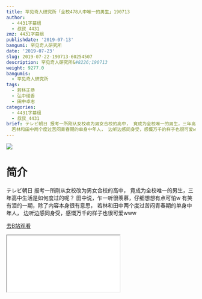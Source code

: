 ```yaml
---
title: 罕见奇人研究所「全校478人中唯一的男生」190713
author:
  - 4431字幕组
  - 叔叔_4431
zmz: 4431字幕组
publishdate: '2019-07-13'
bangumi: 罕见奇人研究所
date: '2019-07-23'
slug: 2019-07-22-190713-60254507
description: 罕见奇人研究所&#8226;190713
weight: 9277.0
bangumis:
  - 罕见奇人研究所
tags:
  - 若林正恭
  - 弘中绫香
  - 田中卓志
categories:
  - 4431字幕组
  - 叔叔_4431
brief: テレビ朝日 报考一所刚从女校改为男女合校的高中， 竟成为全校唯一的男生，三年高中生活是如何度过的呢？ 田中说，乍一听很羡慕，仔细想想有点可怕w 有笑有泪的一期，除了内容本身很有意思，
  若林和田中两个度过苦闷青春期的单身中年人， 边听边感同身受，感慨万千的样子也很可爱www
---
```

![](https://raw.githubusercontent.com/tcgriffith/owaraisite/master/static/tmpimg/ba16fe49bebd79bc8fbd34475c1dfd1d3bde2355.jpg.480.jpg)
# 简介  
テレビ朝日
报考一所刚从女校改为男女合校的高中，
竟成为全校唯一的男生，三年高中生活是如何度过的呢？
田中说，乍一听很羡慕，仔细想想有点可怕w
有笑有泪的一期，除了内容本身很有意思，
若林和田中两个度过苦闷青春期的单身中年人，
边听边感同身受，感慨万千的样子也很可爱www  

[去B站观看](https://www.bilibili.com/video/av60254507/)
<div class ="resp-container"><iframe class="testiframe" src="//player.bilibili.com/player.html?aid=60254507"", scrolling="no", allowfullscreen="true" > </iframe></div> 
